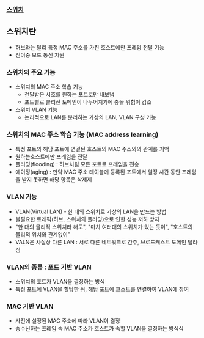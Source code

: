 ### [스위치](https://www.inflearn.com/courses/lecture?courseId=335940&unitId=261913&subtitleLanguage=ko)

## 스위치란

- 허브와는 달리 특정 MAC 주소를 가진 호스트에만 프레임 전달 기능
- 전이중 모드 통신 지원

### 스위치의 주요 기능

- 스위치의 MAC 주소 학습 기능
  - 전달받은 시호를 원하는 포트로만 내보냄
  - 포트별로 콜리전 도메인이 나누어지기에 충돌 위험이 감소
- 스위치 VLAN 기능 
  - 논리적으로 LAN를 분리하는 가상의 LAN, VLAN 구성 가능

### 스위치의 MAC 주소 학습 기능 (MAC address learning)

- 특정 포트와 해당 포트에 연결된 호스트의 MAC 주소와의 관계를 기억
- 원하는호스트에만 프레임을 전달
- 플러딩(flooding) : 허브처럼 모든 포트로 프레임을 전송
- 에이징(aging) : 만약 MAC 주소 테이블에 등록된 포트에서 일정 시간 동안 프레임을 받지 못하면 해당 항목은 삭제제

### VLAN 기능

- VLAN(Virtual LAN) - 한 대의 스위치로 가상의 LAN을 만드는 방법
- 불필요한 트래픽(허브, 스위치의 플러딩)으로 인한 성능 저하 방지
- "한 대의 물리적 스위치라 해도", "마치 여러대의 스위치가 있는 듯이", "호스트의 물리적 위치와 관계없이"
- VALN은 사실상 다른 LAN : 서로 다른 네트워크로 간주, 브로드캐스트 도메인 달라짐

### VLAN의 종류 : 포트 기반 VLAN

- 스위치의 포트가 VLAN을 결정하는 방식
- 특정 포트에 VLAN을 할당한 뒤, 해당 포트에 호스트를 연결하여 VLAN에 참여

### MAC 기반 VLAN

- 사전에 설정된 MAC 주소에 따라 VLAN이 결정
- 송수신하는 프레임 속 MAC 주소가 호스트가 속할 VLAN을 결정하는 방식식


